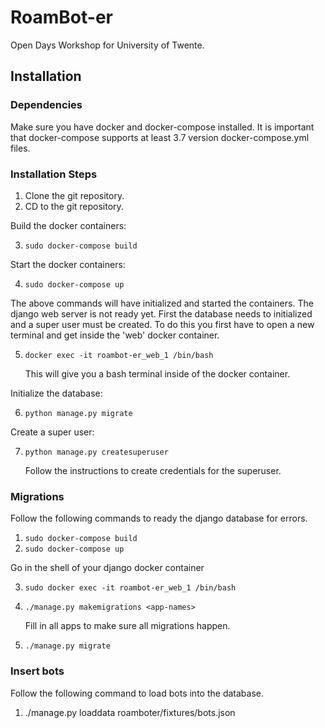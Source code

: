 # RoamBot-er
Open Days Workshop for University of Twente. 

## Installation 

### Dependencies
Make sure you have docker and docker-compose installed. It is important that docker-compose supports at least 3.7 version docker-compose.yml files.

### Installation Steps

1. Clone the git repository.
2. CD to the git repository. 

Build the docker containers:

3. `sudo docker-compose build` 

Start the docker containers:

4. `sudo docker-compose up`

The above commands will have initialized and started the containers. The django web server is not ready yet. First the database needs to initialized and a super user must be created. 
To do this you first have to open a new terminal and get inside the 'web' docker container.

5. `docker exec -it roambot-er_web_1 /bin/bash` 

   This will give you a bash terminal inside of the docker container.

Initialize the database:

6. `python manage.py migrate` 

Create a super user:

7. `python manage.py createsuperuser` 

   Follow the instructions to create credentials for the superuser.


### Migrations
Follow the following commands to ready the django database for errors.

1. `sudo docker-compose build`
2. `sudo docker-compose up`

Go in the shell of your django docker container 

3. `sudo docker exec -it roambot-er_web_1 /bin/bash`
4. `./manage.py makemigrations <app-names>`

   Fill in all apps to make sure all migrations happen.

5. `./manage.py migrate`


### Insert bots
Follow the following command to load bots into the database.

1. ./manage.py loaddata roamboter/fixtures/bots.json
